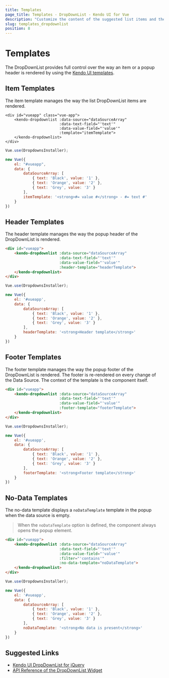 ```yaml
---
title: Templates
page_title: Templates - DropDownList - Kendo UI for Vue
description: "Customize the content of the suggested list items and the suggested list elements of a Kendo UI DropDownList wrapper for Vue."
slug: templates_dropdownlist
position: 8
---
```


# Templates

The DropDownList provides full control over the way an item or a popup header is rendered by using the [Kendo UI templates](https://docs.telerik.com/kendo-ui/framework/templates/overview).

## Item Templates

The item template manages the way the list DropDownList items are rendered.

```html-preview
<div id="vueapp" class="vue-app">
    <kendo-dropdownlist :data-source="dataSourceArray"
                        :data-text-field="'text'"
                        :data-value-field="'value'"
                        :template="itemTemplate">
    </kendo-dropdownlist>
</div>
```
```js
Vue.use(DropdownsInstaller);

new Vue({
    el: "#vueapp",
    data: {
        dataSourceArray: [
            { text: 'Black', value: '1' },
            { text: 'Orange', value: '2' },
            { text: 'Grey', value: '3' }
        ],
        itemTemplate: '<strong>#= value #</strong> - #= text #'
    }
})
```

## Header Templates

The header template manages the way the popup header of the DropDownList is rendered.

```html
<div id="vueapp">
    <kendo-dropdownlist :data-source="dataSourceArray"
                        :data-text-field="'text'"
                        :data-value-field="'value'"
                        :header-template="headerTemplate">
    </kendo-dropdownlist>
</div>
```

```js
Vue.use(DropdownsInstaller);

new Vue({
    el: '#vueapp',
    data: {
        dataSourceArray: [
            { text: 'Black', value: '1' },
            { text: 'Orange', value: '2' },
            { text: 'Grey', value: '3' }
        ],
        headerTemplate: '<strong>Header template</strong>'
    }
})
```

## Footer Templates

The footer template manages the way the popup footer of the DropDownList is rendered. The footer is re-rendered on every change of the Data Source. The context of the template is the component itself.

```html
<div id="vueapp">
    <kendo-dropdownlist :data-source="dataSourceArray"
                        :data-text-field="'text'"
                        :data-value-field="'value'"
                        :footer-template="footerTemplate">
    </kendo-dropdownlist>
</div>
```

```js
Vue.use(DropdownsInstaller);

new Vue({
    el: '#vueapp',
    data: {
        dataSourceArray: [
            { text: 'Black', value: '1' },
            { text: 'Orange', value: '2' },
            { text: 'Grey', value: '3' }
        ],
        footerTemplate: '<strong>Footer template</strong>'
    }
})
```

## No-Data Templates

The no-data template displays a `noDataTemplate` template in the popup when the data source is empty.

> When the `noDataTemplate` option is defined, the component always opens the popup element.

```html
<div id="vueapp">
    <kendo-dropdownlist :data-source="dataSourceArray"
                        :data-text-field="'text'"
                        :data-value-field="'value'"
                        :filter="'contains'"
                        :no-data-template="noDataTemplate">
    </kendo-dropdownlist>
</div>
```

```js
Vue.use(DropdownsInstaller);

new Vue({
    el: '#vueapp',
    data: {
        dataSourceArray: [
            { text: 'Black', value: '1' },
            { text: 'Orange', value: '2' },
            { text: 'Grey', value: '3' }
        ],
        noDataTemplate: '<strong>No data is present</strong>'
    }
})
```

## Suggested Links

* [Kendo UI DropDownList for jQuery](https://docs.telerik.com/kendo-ui/controls/editors/dropdownlist/overview)
* [API Reference of the DropDownList Widget](https://docs.telerik.com/kendo-ui/api/javascript/ui/dropdownlist)
